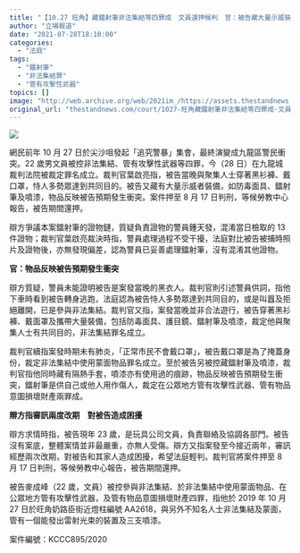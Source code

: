 ```yaml
---
title: "【10.27 旺角】藏鐳射筆非法集結等四罪成　文員還押候判　官：被告藏大量示威裝備"
author: "立場報道"
date: "2021-07-28T18:10:00"
categories:
  - "法庭"
tags:
  - "鐳射筆"
  - "非法集結罪"
  - "管有攻擊性武器"
topics: []
image: "http://web.archive.org/web/2021im_/https://assets.thestandnews.com/media/photos/9-09_copy_dQ38euo.png"
original_url: "thestandnews.com/court/1027-旺角藏鐳射筆非法集結等四罪成-文員還押候判-官被告藏大量示威裝備"
---
```

![](http://web.archive.org/web/2021im_/https://assets.thestandnews.com/media/photos/9-09_copy_dQ38euo.png)

網民前年 10 月 27 日於尖沙咀發起「追究警暴」集會，最終演變成九龍區警民衝突。22 歲男文員被控非法集結、管有攻擊性武器等四罪，今（28 日）在九龍城裁判法院被裁定罪名成立。裁判官葉啟亮指，被告當晚與聚集人士穿著黑衫褲、戴口罩，恃人多勢眾達到共同目的。被告又藏有大量示威者裝備，如防毒面具、鐳射筆及噴漆，物品反映被告預期發生衝突。案件押至 8 月 17 日判刑，等候勞教中心報告，被告期間還押。

辯方爭議本案鐳射筆的證物鏈，質疑負責證物的警員鍾天發，混淆當日檢取的 13 件證物；裁判官葉啟亮裁決時指，警員處理過程不受干擾，法庭對比被告被捕時照片及證物後，亦無發現偏差，認為警員已妥善處理鐳射筆，沒有混淆其他證物。

**官：物品反映被告預期發生衝突**

辯方質疑，警員未能證明被告是案發當晚的黑衣人。裁判官則引述警員供詞，指他下車時看到被告轉身逃跑，法庭認為被告恃人多勢眾達到共同目的，或是叫囂及拒絕離開，已是參與非法集結。裁判官又指，案發當晚並非合法遊行，被告穿著黑衫褲、戴面罩及攜帶大量裝備，包括防毒面具、護目鏡、鐳射筆及噴漆，裁定他與聚集人士有共同目的，非法集結罪名成立。

裁判官續指案發時期未有肺炎，「正常市民不會戴口罩」，被告戴口罩是為了掩蓋身份，裁定非法集結中使用蒙面物品罪名成立。至於被告另被控藏鐳射筆及噴漆，裁判官指他同時藏有隔熱手套，噴漆亦有使用過的痕跡，物品反映被告預期發生衝突，鐳射筆是供自己或他人用作傷人，裁定在公眾地方管有攻擊性武器、管有物品意圖損壞財產兩罪成。

**辯方指審訊兩度改期　對被告造成困擾**

辯方求情時指，被告現年 23 歲，是玩具公司文員，負責聯絡及協調各部門。被告沒有案底，整體案情並非最嚴重，亦無人受傷。辯方又指案發至今接近兩年，審訊經歷兩次改期，對被告和其家人造成困擾，希望法庭輕判。裁判官將案件押至 8 月 17 日判刑，等候勞教中心報告，被告期間還押。

被告麥成峰（22 歲，文員）被控參與非法集結、於非法集結中使用蒙面物品、在公眾地方管有攻擊性武器，及管有物品意圖損壞財產四罪，指他於 2019 年 10 月 27 日於旺角奶路臣街近燈柱編號 AA2618，與另外不知名人士非法集結及蒙面，管有一個能發出雷射光束的裝置及三支噴漆。

案件編號：KCCC895/2020